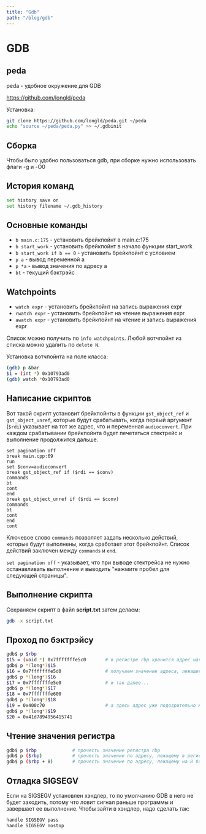 ```yaml
---
title: "Gdb"
path: "/blog/gdb"
---
```


# GDB

## peda

peda - удобное окружение для GDB

https://github.com/longld/peda

Установка:

```sh
git clone https://github.com/longld/peda.git ~/peda
echo "source ~/peda/peda.py" >> ~/.gdbinit
```

## Сборка

Чтобы было удобно пользоваться gdb, при сборке нужно использовать флаги -g и -O0

## История команд

```sh
set history save on
set history filename ~/.gdb_history
```

## Основные команды

- `b main.c:175` - установить брейкпойнт в main.c:175
- `b start_work` - установить брейкпойнт в начало функции start_work
- `b start_work if b == 0` - установить брейкпойнт с условием
- `p a` - вывод переменной а
- `p *a` - вывод значения по адресу а
- `bt` - текущий бэктрэйс

## Watchpoints

- `watch expr` - установить брейкпойнт на запись выражения expr
- `rwatch expr` - установить брейкпойнт на чтение выражения expr
- `awatch expr` - установить брейкпойнт на чтение и запись выражения expr

Список можно получить по `info watchpoints`. Любой вотчпойнт из списка можно удалить по `delete N`.

Установка вотчпойнта на поле класса:

```sh
(gdb) p &bar
$1 = (int *) 0x10793ad0
(gdb) watch *0x10793ad0
```

## Написание скриптов

Вот такой скрипт установит брейкпойнты в функции `gst_object_ref`  и `gst_object_unref`, которые будут срабатывать, когда первый аргумент (`$rdi`) указывает на тот же адрес, что и переменная `audioconvert`. При каждом срабатывании брейкпойнта будет печетаться стектрейс и выполнение продолжится дальше.

```
set pagination off 
break main.cpp:69
run
set $conv=audioconvert
break gst_object_ref if ($rdi == $conv)
commands
bt
cont
end
break gst_object_unref if ($rdi == $conv)
commands
bt
cont
end
cont
```

Ключевое слово `commands` позволяет задать несколько действий, которые будут выполнены, когда сработает этот брейкпойнт. Список действий заключен между `commands` и `end`.

`set pagination off` - указывает, что при выводе стектрейса не нужно останавливать выполнение и выводить "нажмите пробел для следующей страницы".

## Выполнение скрипта

Сохраняем скрипт в файл **script.txt** затем делаем:

```sh
gdb -x script.txt
```

## Проход по бэктрэйсу

```sh
gdb$ p $rbp
$15 = (void *) 0x7fffffffe5c0		# в регистре rbp хранится адрес начала фрейма предыдущей функции, то есть предыдущее значение rbp. В $15 теперь хранится как раз оно.
gdb$ p *(long*)$15
$16 = 0x7fffffffe5d0				# получаем значение адреса, лежащего в регистре $rbp. то есть адрес пред-предыдущего фрейма.
gdb$ p *(long*)$16 
$17 = 0x7fffffffe5e0				# и так далее...
gdb$ p *(long*)$17
$18 = 0x7fffffffe600
gdb$ p *(long*)$18
$19 = 0x400c70						# а здесь адрес уже подозрительно маленький, наверно лежит в сегменте .code, а значит мы добрались до верха стектрейса
gdb$ p *(long*)$19
$20 = 0x41d7894956415741
```

## Чтение значения регистра

```sh
gdb$ p $rbp				# прочесть значение регистра rbp
gdb$ p ($rbp)			# прочесть значение по адресу, лежащему в регистре rbp
gdb$ p ($rbp + 8)		# прочесть значение по адресу, лежащему на 8 байт выше, чем адрес в регистре rbp
```

## Отладка SIGSEGV

Если на SIGSEGV установлен хэндлер, то по умолчанию GDB в него не будет заходить, потому что ловит сигнал раньше программы и завершает ее выполнение. Чтобы зайти в хэндлер, надо сделать так:

```sh
handle SIGSEGV pass
handle SIGSEGV nostop
```